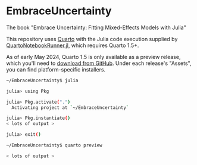 # EmbraceUncertainty

The book "Embrace Uncertainty: Fitting Mixed-Effects Models with Julia"

This repository uses [Quarto](https://quarto.org) with the Julia code execution supplied by [QuartoNotebookRunner.jl](https://github.com/PumasAI/QuartoNotebookRunner.jl/), which requires Quarto 1.5+.

As of early May 2024, Quarto 1.5 is only available as a preview release, which you'll need to [download from GitHub](https://github.com/quarto-dev/quarto-cli/releases). Under each release's "Assets", you can find platform-specific installers.

```sh
~/EmbraceUncertainty$ julia

julia> using Pkg

julia> Pkg.activate(".")
  Activating project at `~/EmbraceUncertainty`

julia> Pkg.instantiate()
< lots of output >

julia> exit()

~/EmbraceUncertainty$ quarto preview

< lots of output >
```
